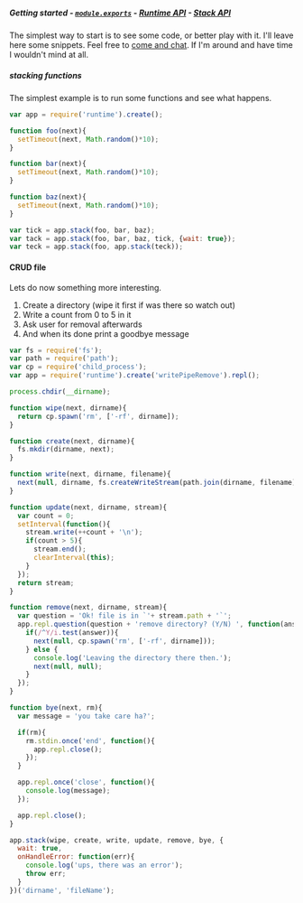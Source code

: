 ##### Getting started - [`module.exports`][t-module] - [Runtime API][t-runtime-api] - [Stack API][t-stack-api]

The simplest way to start is to see some code, or better play with it. I'll leave here some snippets. Feel free to [come and chat](https://gitter.im/stringparser/gulp-runtime). If I'm around and have time I wouldn't mind at all.

##### stacking functions

The simplest example is to run some functions and see what happens.

```js
var app = require('runtime').create();

function foo(next){
  setTimeout(next, Math.random()*10);
}

function bar(next){
  setTimeout(next, Math.random()*10);
}

function baz(next){
  setTimeout(next, Math.random()*10);
}

var tick = app.stack(foo, bar, baz);
var tack = app.stack(foo, bar, baz, tick, {wait: true});
var teck = app.stack(foo, app.stack(teck));
```

#### CRUD file

Lets do now something more interesting.

1. Create a directory (wipe it first if was there so watch out)
1. Write a count from 0 to 5 in it
1. Ask user for removal afterwards
1. And when its done print a goodbye message

```js
var fs = require('fs');
var path = require('path');
var cp = require('child_process');
var app = require('runtime').create('writePipeRemove').repl();

process.chdir(__dirname);

function wipe(next, dirname){
  return cp.spawn('rm', ['-rf', dirname]);
}

function create(next, dirname){
  fs.mkdir(dirname, next);
}

function write(next, dirname, filename){
  next(null, dirname, fs.createWriteStream(path.join(dirname, filename)));
}

function update(next, dirname, stream){
  var count = 0;
  setInterval(function(){
    stream.write(++count + '\n');
    if(count > 5){
      stream.end();
      clearInterval(this);
    }
  });
  return stream;
}

function remove(next, dirname, stream){
  var question = 'Ok! file is in `'+ stream.path + '`';
  app.repl.question(question + 'remove directory? (Y/N) ', function(answer){
    if(/^Y/i.test(answer)){
      next(null, cp.spawn('rm', ['-rf', dirname]));
    } else {
      console.log('Leaving the directory there then.');
      next(null, null);
    }
  });
}

function bye(next, rm){
  var message = 'you take care ha?';

  if(rm){
    rm.stdin.once('end', function(){
      app.repl.close();
    });
  }

  app.repl.once('close', function(){
    console.log(message);
  });

  app.repl.close();
}

app.stack(wipe, create, write, update, remove, bye, {
  wait: true,
  onHandleError: function(err){
    console.log('ups, there was an error');
    throw err;
  }
})('dirname', 'fileName');
```


<!--
  x-: is for just a link
  t-: is for doc's toc
-->

[t-docs]: http://github.com/stringparser/runtime/tree/master/docs

[t-module]: http://github.com/stringparser/runtime/tree/master/docs/api/readme.md

[t-stack-api]: http://github.com/stringparser/runtime/tree/master/docs/api/stack.md

[t-runtime-api]: http://github.com/stringparser/runtime/tree/master/docs/api/runtime.md

[x-completer]: http://github.com/stringparser/runtime/tree/master/lib/completer.js
